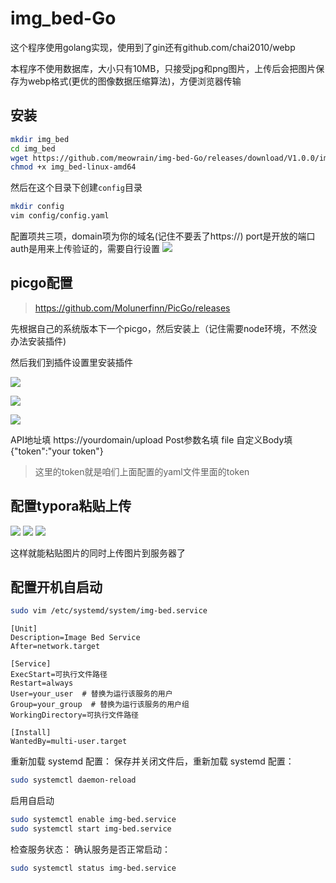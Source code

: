 # img_bed-Go

这个程序使用golang实现，使用到了gin还有github.com/chai2010/webp

本程序不使用数据库，大小只有10MB，只接受jpg和png图片，上传后会把图片保存为webp格式(更优的图像数据压缩算法)，方便浏览器传输

## 安装

```bash
mkdir img_bed
cd img_bed
wget https://github.com/meowrain/img-bed-Go/releases/download/V1.0.0/img_bed-linux-amd64
chmod +x img_bed-linux-amd64

```

然后在这个目录下创建`config`目录

```bash
mkdir config
vim config/config.yaml
```

配置项共三项，domain项为你的域名(记住不要丢了https://)
port是开放的端口
auth是用来上传验证的，需要自行设置
![](https://static.meowrain.cn/i/2024/06/23/lpR8Wz1719126971898183265.webp)

## picgo配置

> https://github.com/Molunerfinn/PicGo/releases

先根据自己的系统版本下一个picgo，然后安装上（记住需要node环境，不然没办法安装插件)

然后我们到插件设置里安装插件

![](https://static.meowrain.cn/i/2024/06/23/ntfa3s1719127175848529110.webp)

![](https://static.meowrain.cn/i/2024/06/23/couQCh1719127201955181776.webp)

![](https://static.meowrain.cn/i/2024/06/23/b2lneF1719127334738136622.webp)

API地址填 https://yourdomain/upload
Post参数名填 file
自定义Body填 {"token":"your token"}

> 这里的token就是咱们上面配置的yaml文件里面的token

## 配置typora粘贴上传

![](https://static.meowrain.cn/i/2024/06/23/MPtE741719127389577367413.webp)
![](https://static.meowrain.cn/i/2024/06/23/y6cAwZ1719127411798653640.webp)
![](https://static.meowrain.cn/i/2024/06/23/hES8xj1719127433241819923.webp)

这样就能粘贴图片的同时上传图片到服务器了

## 配置开机自启动

```bash
sudo vim /etc/systemd/system/img-bed.service
```

```
[Unit]
Description=Image Bed Service
After=network.target

[Service]
ExecStart=可执行文件路径
Restart=always
User=your_user  # 替换为运行该服务的用户
Group=your_group  # 替换为运行该服务的用户组
WorkingDirectory=可执行文件路径

[Install]
WantedBy=multi-user.target

```

重新加载 systemd 配置：
保存并关闭文件后，重新加载 systemd 配置：

```bash
sudo systemctl daemon-reload
```

启用自启动

```bash
sudo systemctl enable img-bed.service
sudo systemctl start img-bed.service
```

检查服务状态：
确认服务是否正常启动：

```bash
sudo systemctl status img-bed.service
```